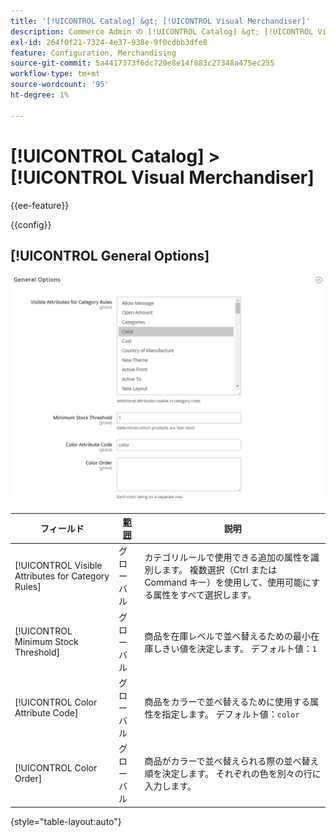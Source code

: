 ```yaml
---
title: '[!UICONTROL Catalog] &gt; [!UICONTROL Visual Merchandiser]'
description: Commerce Admin の [!UICONTROL Catalog] &gt; [!UICONTROL Visual Merchandiser] ページで設定を確認します。
exl-id: 264f0f21-7324-4e37-938e-9f0cdbb3dfe8
feature: Configuration, Merchandising
source-git-commit: 5a4417373f6dc720e8e14f883c27348a475ec255
workflow-type: tm+mt
source-wordcount: '95'
ht-degree: 1%

---
```


# [!UICONTROL Catalog] > [!UICONTROL Visual Merchandiser]

{{ee-feature}}

{{config}}

## [!UICONTROL General Options]

![ 一般オプション ](./assets/catalog-visual-merchandiser-general-options.png)<!-- zoom -->

<!-- [General Options](https://experienceleague.adobe.com/ja/docs/commerce-admin/marketing/merchandising/visual-merch/smart-attributes-configure) -->

| フィールド | [ 範囲 ](../../getting-started/websites-stores-views.md#scope-settings) | 説明 |
|--- |--- |--- |
| [!UICONTROL Visible Attributes for Category Rules] | グローバル | カテゴリルールで使用できる追加の属性を識別します。 複数選択（Ctrl または Command キー）を使用して、使用可能にする属性をすべて選択します。 |
| [!UICONTROL Minimum Stock Threshold] | グローバル | 商品を在庫レベルで並べ替えるための最小在庫しきい値を決定します。 デフォルト値：`1` |
| [!UICONTROL Color Attribute Code] | グローバル | 商品をカラーで並べ替えるために使用する属性を指定します。 デフォルト値：`color` |
| [!UICONTROL Color Order] | グローバル | 商品がカラーで並べ替えられる際の並べ替え順を決定します。 それぞれの色を別々の行に入力します。 |

{style="table-layout:auto"}
